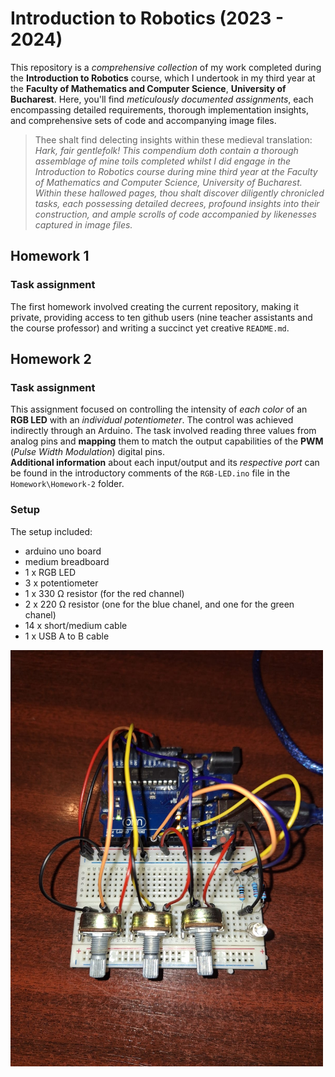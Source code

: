 # Introduction to Robotics (2023 - 2024)

This repository is a *comprehensive collection* of my work completed during the **Introduction to Robotics** course, which I undertook in my third year at the **Faculty of Mathematics and Computer Science**, **University of Bucharest**. Here, you'll find *meticulously documented assignments*, each encompassing detailed requirements, thorough implementation insights, and comprehensive sets of code and accompanying image files. 

> Thee shalt find delecting insights within these medieval translation: *Hark, fair gentlefolk! This compendium doth contain a thorough assemblage of mine toils completed whilst I did engage in the Introduction to Robotics course during mine third year at the Faculty of Mathematics and Computer Science, University of Bucharest. Within these hallowed pages, thou shalt discover diligently chronicled tasks, each possessing detailed decrees, profound insights into their construction, and ample scrolls of code accompanied by likenesses captured in image files.*

## Homework 1

### Task assignment
The first homework involved creating the current repository, making it private, providing access to ten github users (nine teacher assistants and the course professor) and writing a succinct yet creative `README.md`. 

## Homework 2

### Task assignment
This assignment focused on controlling the intensity of *each color* of an **RGB LED** with an *individual potentiometer*. The control was achieved indirectly through an Arduino. The task involved reading three values from analog pins and **mapping** them to match the output capabilities of the **PWM** (*Pulse Width Modulation*) digital pins. </br>
**Additional information** about each input/output and its *respective port* can be found in the introductory comments of the `RGB-LED.ino` file in the `Homework\Homework-2` folder.

### Setup
The setup included:
  - arduino uno board
  - medium breadboard
  - 1 x RGB LED
  - 3 x potentiometer
  - 1 x 330 Ω resistor (for the red channel)
  - 2 x 220 Ω resistor (one for the blue chanel, and one for the green chanel)
  - 14 x short/medium cable 
  - 1 x USB A to B cable

<img src="https://github.com/magiuli/IntroductionToRobotics/blob/main/Homework/Assets/rgb_led_setup.jpg" width="500px">
